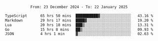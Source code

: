 <div align="center">
<p style="text-align: center;">
<!--START_SECTION:waka-->

```txt
From: 23 December 2024 - To: 22 January 2025

TypeScript      65 hrs 50 mins  ██████████▓░░░░░░░░░░░░░░   43.16 %
Markdown        29 hrs 17 mins  ████▓░░░░░░░░░░░░░░░░░░░░   19.20 %
Lua             20 hrs 18 mins  ███▒░░░░░░░░░░░░░░░░░░░░░   13.31 %
Go              15 hrs 8 mins   ██▒░░░░░░░░░░░░░░░░░░░░░░   09.93 %
JSON            4 hrs 1 min     ▓░░░░░░░░░░░░░░░░░░░░░░░░   02.63 %
```

<!--END_SECTION:waka-->
</p>
</div>
